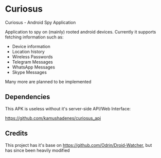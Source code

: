 Curiosus
=============

Curiosus - Android Spy Application


Application to spy on (mainly) rooted android devices. Currently it supports fetching information such as:

- Device information
- Location history
- Wireless Passwords
- Telegram Messages
- WhatsApp Messages
- Skype Messages

Many more are planned to be implemented

## Dependencies

This APK is useless without it's server-side API/Web Interface:

https://github.com/kamushadenes/curiosus_api

## Credits

This project has it's base on https://github.com/Odrin/Droid-Watcher, but has since been heavily modified
